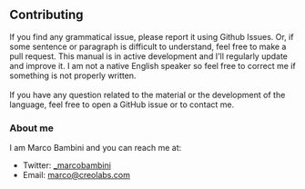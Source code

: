 ## Contributing

If you find any grammatical issue, please report it using Github Issues. Or, if some sentence or paragraph is difficult to understand, feel free to make a pull request. This manual is in active development and I'll regularly update and improve it. I am not a native English speaker so feel free to correct me if something is not properly written.<br><br>If you have any question related to the material or the development of the language, feel free to open a GitHub issue or to contact me.

### About me
I am Marco Bambini and you can reach me at:
* Twitter: [_marcobambini](https://twitter.com/_marcobambini)
* Email: [marco@creolabs.com](mailto:marco@creolabs.com)

